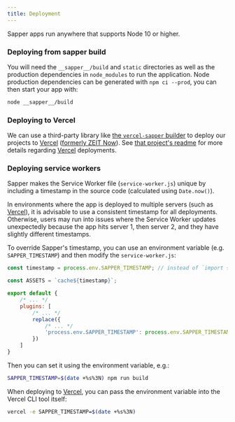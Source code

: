 ```yaml
---
title: Deployment
---
```


Sapper apps run anywhere that supports Node 10 or higher.

### Deploying from sapper build

You will need the `__sapper__/build` and `static` directories as well as the production dependencies in `node_modules` to run the application. Node production dependencies can be generated with `npm ci --prod`, you can then start your app with:

```bash
node __sapper__/build
```

### Deploying to Vercel

We can use a third-party library like [the `vercel-sapper` builder](https://www.npmjs.com/package/vercel-sapper) to deploy our projects to [Vercel] ([formerly ZEIT Now](https://vercel.com/blog/zeit-is-now-vercel)). See [that project's readme](https://github.com/thgh/vercel-sapper#readme) for more details regarding [Vercel] deployments.

### Deploying service workers

Sapper makes the Service Worker file (`service-worker.js`) unique by including a timestamp in the source code
(calculated using `Date.now()`).

In environments where the app is deployed to multiple servers (such as [Vercel]), it is advisable to use a
consistent timestamp for all deployments. Otherwise, users may run into issues where the Service Worker
updates unexpectedly because the app hits server 1, then server 2, and they have slightly different timestamps.

To override Sapper's timestamp, you can use an environment variable (e.g. `SAPPER_TIMESTAMP`) and then modify
the `service-worker.js`:

```js
const timestamp = process.env.SAPPER_TIMESTAMP; // instead of `import { timestamp }`

const ASSETS = `cache${timestamp}`;

export default {
	/* ... */
	plugins: [
		/* ... */
		replace({
			/* ... */
			'process.env.SAPPER_TIMESTAMP': process.env.SAPPER_TIMESTAMP || Date.now()
		})
	]
}
```

Then you can set it using the environment variable, e.g.:

```bash
SAPPER_TIMESTAMP=$(date +%s%3N) npm run build
```

When deploying to [Vercel], you can pass the environment variable into the Vercel CLI tool itself:

```bash
vercel -e SAPPER_TIMESTAMP=$(date +%s%3N)
```

[Vercel]: https://vercel.com/home
